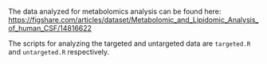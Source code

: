 The data analyzed for metabolomics analysis can be found here: https://figshare.com/articles/dataset/Metabolomic_and_Lipidomic_Analysis_of_human_CSF/14816622

The scripts for analyzing the targeted and untargeted data are `targeted.R` and `untargeted.R` respectively.


